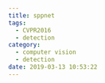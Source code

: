 ```yaml
---
title: sppnet
tags:
  - CVPR2016
  - detection
category:
  - computer vision
  - detection
date: 2019-03-13 10:53:22
---
```

